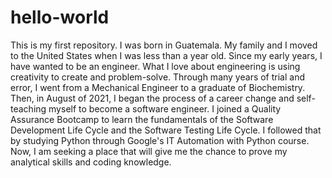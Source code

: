 # hello-world
This is my first repository.
I was born in Guatemala. My family and I moved to the United States when I was less than a year old. Since my early years, I have wanted to be an engineer. What I love about engineering is using creativity to create and problem-solve. Through many years of trial and error, I went from a Mechanical Engineer to a graduate of Biochemistry. Then, in August of 2021, I began the process of a career change and self-teaching myself to become a software engineer. I joined a Quality Assurance Bootcamp to learn the fundamentals of the Software Development Life Cycle and the Software Testing Life Cycle. I followed that by studying Python through Google's IT Automation with Python course. Now, I am seeking a place that will give me the chance to prove my analytical skills and coding knowledge.
